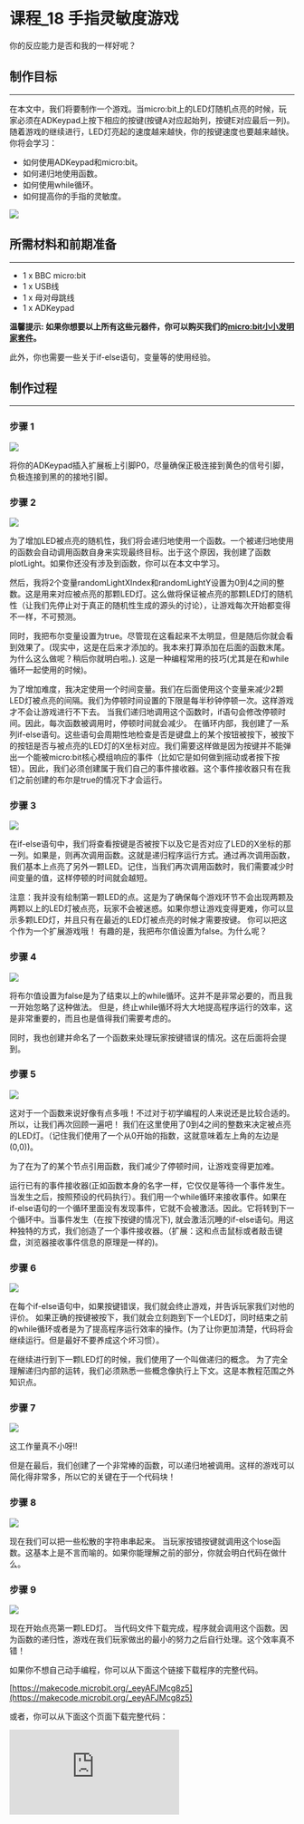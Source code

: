 ﻿# 课程_18 手指灵敏度游戏

你的反应能力是否和我的一样好呢？

## 制作目标
---

在本文中，我们将要制作一个游戏。当micro:bit上的LED灯随机点亮的时候，玩家必须在ADKeypad上按下相应的按键(按键A对应起始列，按键E对应最后一列)。 随着游戏的继续进行，LED灯亮起的速度越来越快，你的按键速度也要越来越快。 你将会学习：

- 如何使用ADKeypad和micro:bit。
- 如何递归地使用函数。
- 如何使用while循环。
- 如何提高你的手指的灵敏度。

![](https://wiki-media-ef.oss-cn-hongkong.aliyuncs.com/docs/microbit/getting-started/microbit-tinker-kit/images/klcf1Gj.jpg)


## 所需材料和前期准备
---

- 1 x BBC micro:bit
- 1 x USB线
- 1 x 母对母跳线
- 1 x ADKeypad

**温馨提示: 如果你想要以上所有这些元器件，你可以购买我们的[micro:bit小小发明家套件](https://item.taobao.com/item.htm?spm=a230r.7195193.1997079397.9.z3IMPf&id=564707672256&abbucket=5)。**

此外，你也需要一些关于if-else语句，变量等的使用经验。


## 制作过程
---

### 步骤 1

![](https://wiki-media-ef.oss-cn-hongkong.aliyuncs.com/docs/microbit/getting-started/microbit-tinker-kit/images/wfEM1o5.jpg)

将你的ADKeypad插入扩展板上引脚P0，尽量确保正极连接到黄色的信号引脚，负极连接到黑的的接地引脚。


### 步骤 2

![](https://wiki-media-ef.oss-cn-hongkong.aliyuncs.com/docs/microbit/getting-started/microbit-tinker-kit/images/Tinker_Kit_case_18_01.png)

为了增加LED被点亮的随机性，我们将会递归地使用一个函数。一个被递归地使用的函数会自动调用函数自身来实现最终目标。出于这个原因，我创建了函数plotLight。如果你还没有涉及到函数，你可以在本文中学习。

然后，我将2个变量randomLightXIndex和randomLightY设置为0到4之间的整数。这是用来对应被点亮的那颗LED灯。这么做将保证被点亮的那颗LED灯的随机性（让我们先停止对于真正的随机性生成的源头的讨论），让游戏每次开始都变得不一样，不可预测。

同时，我把布尔变量设置为true。尽管现在这看起来不太明显，但是随后你就会看到效果了。(现实中，这是在后来才添加的。我本来打算添加在后面的函数末尾。为什么这么做呢？稍后你就明白啦。). 这是一种编程常用的技巧(尤其是在和while循环一起使用的时候)。

为了增加难度，我决定使用一个时间变量。我们在后面使用这个变量来减少2颗LED灯被点亮的间隔。我们为停顿时间设置的下限是每半秒钟停顿一次。这样游戏才不会让游戏进行不下去。 当我们递归地调用这个函数时，if语句会修改停顿时间。因此，每次函数被调用时，停顿时间就会减少。
在循环内部，我创建了一系列if-else语句。这些语句会周期性地检查是否是键盘上的某个按钮被按下，被按下的按钮是否与被点亮的LED灯的X坐标对应。我们需要这样做是因为按键并不能弹出一个能被micro:bit核心模组响应的事件（比如它是如何做到摇动或者按下按钮）。因此，我们必须创建属于我们自己的事件接收器。这个事件接收器只有在我们之前创建的布尔是true的情况下才会运行。


### 步骤 3

![](https://wiki-media-ef.oss-cn-hongkong.aliyuncs.com/docs/microbit/getting-started/microbit-tinker-kit/images/Tinker_Kit_case_18_02.png)

在if-else语句中，我们将查看按键是否被按下以及它是否对应了LED的X坐标的那一列。如果是，则再次调用函数。这就是递归程序运行方式。通过再次调用函数，我们基本上点亮了另外一颗LED。记住，当我们再次调用函数时，我们需要减少时间变量的值，这样停顿的时间就会越短。

注意：我并没有绘制第一颗LED的点。这是为了确保每个游戏环节不会出现两颗及两颗以上的LED灯被点亮，玩家不会被迷惑。如果你想让游戏变得更难，你可以显示多颗LED灯，并且只有在最近的LED灯被点亮的时候才需要按键。 你可以把这个作为一个扩展游戏哦！
有趣的是，我把布尔值设置为false。为什么呢？

### 步骤 4

![](https://wiki-media-ef.oss-cn-hongkong.aliyuncs.com/docs/microbit/getting-started/microbit-tinker-kit/images/Tinker_Kit_case_18_03.png)

将布尔值设置为false是为了结束以上的while循环。这并不是非常必要的，而且我一开始忽略了这种做法。 但是，终止while循环将大大地提高程序运行的效率，这是非常重要的，而且也是值得我们需要考虑的。

同时，我也创建并命名了一个函数来处理玩家按键错误的情况。这在后面将会提到。

### 步骤 5

![](https://wiki-media-ef.oss-cn-hongkong.aliyuncs.com/docs/microbit/getting-started/microbit-tinker-kit/images/Tinker_Kit_case_18_04.png)

这对于一个函数来说好像有点多哦！不过对于初学编程的人来说还是比较合适的。所以，让我们再次回顾一遍吧！
我们在这里使用了0到4之间的整数来决定被点亮的LED灯。（记住我们使用了一个从0开始的指数，这就意味着左上角的左边是
(0,0))。

为了在为了的某个节点引用函数，我们减少了停顿时间，让游戏变得更加难。

运行已有的事件接收器(正如函数本身的名字一样，它仅仅是等待一个事件发生。当发生之后，按照预设的代码执行）。我们用一个while循环来接收事件。如果在if-else语句的一个循环里面没有发现事件，它就不会被激活。因此。它将转到下一个循环中。当事件发生（在按下按键的情况下), 就会激活沉睡的if-else语句。用这种独特的方式，我们创造了一个事件接收器。（扩展：这和点击鼠标或者敲击键盘，浏览器接收事件信息的原理是一样的)。

### 步骤 6

![](https://wiki-media-ef.oss-cn-hongkong.aliyuncs.com/docs/microbit/getting-started/microbit-tinker-kit/images/Tinker_Kit_case_18_05.png)

在每个if-else语句中，如果按键错误，我们就会终止游戏，并告诉玩家我们对他的评价。
如果正确的按键被按下，我们就会立刻跑到下一个LED灯，同时结束之前的while循环或者是为了提高程序运行效率的操作。(为了让你更加清楚，代码将会继续运行。但是最好不要养成这个坏习惯）。

在继续进行到下一颗LED灯的时候，我们使用了一个叫做递归的概念。 为了完全理解递归内部的运转，我们必须熟悉一些概念像执行上下文。这是本教程范围之外知识点。

### 步骤 7

![](https://wiki-media-ef.oss-cn-hongkong.aliyuncs.com/docs/microbit/getting-started/microbit-tinker-kit/images/Tinker_Kit_case_18_06.png)

这工作量真不小呀!!

但是在最后，我们创建了一个非常棒的函数，可以递归地被调用。这样的游戏可以简化得非常多，所以它的关键在于一个代码块！

### 步骤 8

![](https://wiki-media-ef.oss-cn-hongkong.aliyuncs.com/docs/microbit/getting-started/microbit-tinker-kit/images/Tinker_Kit_case_18_07.png)

现在我们可以把一些松散的字符串串起来。
当玩家按错按键就调用这个lose函数。这基本上是不言而喻的。如果你能理解之前的部分，你就会明白代码在做什么。

### 步骤 9

![](https://wiki-media-ef.oss-cn-hongkong.aliyuncs.com/docs/microbit/getting-started/microbit-tinker-kit/images/Tinker_Kit_case_18_08.png)

现在开始点亮第一颗LED灯。
当代码文件下载完成，程序就会调用这个函数。因为函数的递归性，游戏在我们玩家做出的最小的努力之后自行处理。这个效率真不错！

如果你不想自己动手编程，你可以从下面这个链接下载程序的完整代码。

[https://makecode.microbit.org/_eeyAFJMcg8z5](https://makecode.microbit.org/_eeyAFJMcg8z5)

或者，你可以从下面这个页面下载完整代码：

<div
    style={{
        position: 'relative',
        paddingBottom: '60%',
        overflow: 'hidden',
    }}
>
    <iframe
        src="https://makecode.microbit.org/_eeyAFJMcg8z5"
        frameborder="0"
        sandbox="allow-popups allow-forms allow-scripts allow-same-origin"
        style={{
            position: 'absolute',
            width: '100%',
            height: '100%',
        }}
    />
</div>

&nbsp;


### 太棒啦!

![](https://wiki-media-ef.oss-cn-hongkong.aliyuncs.com/docs/microbit/getting-started/microbit-tinker-kit/images/6FbHGqC.jpg)

你已经完成了本教程了哦！如果你想进一步挑战自己，可以继续添加一个计数功能，来统计玩家的得分。提示：你可以创建一个counter的变量，在合适的时候增量。别忘了在micro:bit屏幕上显示得分哦！
祝你成功!

本程比较适合高阶一点的编程学习者。如果你刚好学到了这里，千万不要错过这个教程哦！如果你还没有学到这里，你可能需要数周的时间来完全理解像递归这一类的概念。 祝你好运吧！

## 常见问题
---
